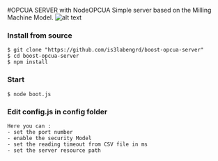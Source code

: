 
#OPCUA SERVER with NodeOPCUA
Simple server based on the Milling Machine Model.
![alt text](https://github.com/is3labengrd/boost-opcua-server/blob/master/img/Milling_machine_model.png)

### Install from source

    $ git clone "https://github.com/is3labengrd/boost-opcua-server"
    $ cd boost-opcua-server
    $ npm install

### Start   
    $ node boot.js
### Edit config.js in config folder
    Here you can :
    - set the port number
    - enable the security Model
    - set the reading timeout from CSV file in ms
    - set the server resource path
